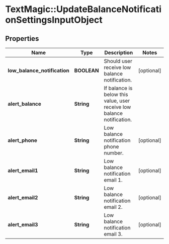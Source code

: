 # TextMagic::UpdateBalanceNotificationSettingsInputObject

## Properties
Name | Type | Description | Notes
------------ | ------------- | ------------- | -------------
**low_balance_notification** | **BOOLEAN** | Should user receive low balance notification. | [optional] 
**alert_balance** | **String** | If balance is below this value, user receive low balance notification. | 
**alert_phone** | **String** | Low balance notification phone number. | [optional] 
**alert_email1** | **String** | Low balance notification email 1. | [optional] 
**alert_email2** | **String** | Low balance notification email 2. | [optional] 
**alert_email3** | **String** | Low balance notification email 3. | [optional] 


